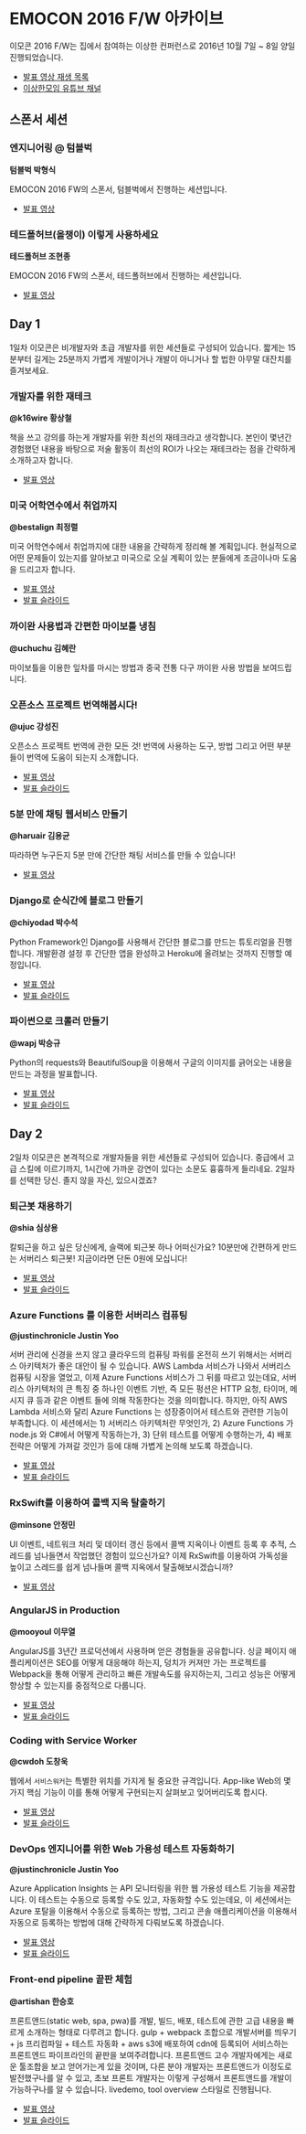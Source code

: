 # EMOCON 2016 F/W 아카이브

이모콘 2016 F/W는 집에서 참여하는 이상한 컨퍼런스로 2016년 10월 7일 ~ 8일 양일 진행되었습니다.

- [발표 영상 재생 목록](https://www.youtube.com/playlist?list=PLJ0BuvoGAkXuJnFRTnvUnUEtEjzQ01ZHC)
- [이상한모임 유튜브 채널](https://www.youtube.com/channel/UCtznARkZ73hblB3HcWjEmPQ)

## 스폰서 세션

### 엔지니어링 @ 텀블벅

**텀블벅 박형식**

EMOCON 2016 FW의 스폰서, 텀블벅에서 진행하는 세션입니다.

- [발표 영상](https://www.youtube.com/watch?v=eDeynEcCwUU&list=PLJ0BuvoGAkXuJnFRTnvUnUEtEjzQ01ZHC&index=13)

### 테드폴허브(올챙이) 이렇게 사용하세요

**테드폴허브 조현종**

EMOCON 2016 FW의 스폰서, 테드폴허브에서 진행하는 세션입니다.

- [발표 영상](https://www.youtube.com/watch?v=vqOCzjelJHw&index=12&list=PLJ0BuvoGAkXuJnFRTnvUnUEtEjzQ01ZHC)

## Day 1

1일차 이모콘은 비개발자와 초급 개발자를 위한 세션들로 구성되어 있습니다. 짧게는 15분부터 길게는 25분까지 가볍게 개발이거나 개발이 아니거나 할 법한 아무말 대잔치를 즐겨보세요.

### 개발자를 위한 재테크

**@k16wire 황상철**

책을 쓰고 강의를 하는게 개발자를 위한 최선의 재테크라고 생각합니다. 본인이 몇년간 경험했던 내용을 바탕으로 저술 활동이 최선의 ROI가 나오는 재테크라는 점을 간략하게 소개하고자 합니다.

- [발표 영상](https://www.youtube.com/watch?v=OGhbwmLcxtc&list=PLJ0BuvoGAkXuJnFRTnvUnUEtEjzQ01ZHC&index=15)

### 미국 어학연수에서 취업까지

**@bestalign 최정렬**

미국 어학연수에서 취업까지에 대한 내용을 간략하게 정리해 볼 계획입니다. 현실적으로 어떤 문제들이 있는지를 알아보고 미국으로 오실 계획이 있는 분들에게 조금이나마 도움을 드리고자 합니다.

- [발표 영상](https://www.youtube.com/watch?v=HArOXgttA04&index=2&list=PLJ0BuvoGAkXuJnFRTnvUnUEtEjzQ01ZHC&spfreload=5)
- [발표 슬라이드](http://emocon.weirdx.io/2016fw/slides/bestalign_study-and-work-in-us.pdf)

### 까이완 사용법과 간편한 마이보틀 냉침

**@uchuchu 김혜란**

마이보틀을 이용한 잎차를 마시는 방법과 중국 전통 다구 까이완 사용 방법을 보여드립니다.

### 오픈소스 프로젝트 번역해봅시다!

**@ujuc 강성진**

오픈소스 프로젝트 번역에 관한 모든 것! 번역에 사용하는 도구, 방법 그리고 어떤 부분들이 번역에 도움이 되는지 소개합니다.

- [발표 영상](https://www.youtube.com/watch?v=1WYytlDZWf8&index=14&list=PLJ0BuvoGAkXuJnFRTnvUnUEtEjzQ01ZHC)
- [발표 슬라이드](http://emocon.weirdx.io/2016fw/slides/ujuc_translate-a-doc.pdf)

### 5분 만에 채팅 웹서비스 만들기

**@haruair 김용균**

따라하면 누구든지 5분 만에 간단한 채팅 서비스를 만들 수 있습니다!

- [발표 영상](https://www.youtube.com/watch?v=q9Qnxk8Hr64&list=PLJ0BuvoGAkXuJnFRTnvUnUEtEjzQ01ZHC&index=11)

### Django로 순식간에 블로그 만들기

**@chiyodad 박수석**

Python Framework인 Django를 사용해서 간단한 블로그를 만드는 튜토리얼을 진행합니다. 개발환경 설정 후 간단한 앱을 완성하고 Heroku에 올려보는 것까지 진행할 예정입니다.

- [발표 영상](https://www.youtube.com/watch?v=m5pB4IJoNWI&list=PLJ0BuvoGAkXuJnFRTnvUnUEtEjzQ01ZHC&index=10)
- [발표 슬라이드](http://emocon.weirdx.io/2016fw/slides/chiyodad_django-x-heroku.pdf)

### 파이썬으로 크롤러 만들기

**@wapj 박승규**

Python의 requests와 BeautifulSoup을 이용해서 구글의 이미지를 긁어오는 내용을 만드는 과정을 발표합니다.

- [발표 영상](https://www.youtube.com/watch?v=QAj1vbUdztQ&index=9&list=PLJ0BuvoGAkXuJnFRTnvUnUEtEjzQ01ZHC)
- [발표 슬라이드](http://emocon.weirdx.io/2016fw/slides/wapj_how-to-make-a-scrapper-with-python.pdf)

## Day 2

2일차 이모콘은 본격적으로 개발자들을 위한 세션들로 구성되어 있습니다. 중급에서 고급 스킬에 이르기까지, 1시간에 가까운 강연이 있다는 소문도 흉흉하게 들리네요. 2일차를 선택한 당신. 졸지 않을 자신, 있으시겠죠?

### 퇴근봇 채용하기

**@shia 심상용**

칼퇴근을 하고 싶은 당신에게, 슬랙에 퇴근봇 하나 어떠신가요? 10분만에 간편하게 만드는 서버리스 퇴근봇! 지금이라면 단돈 0원에 모십니다!

- [발표 영상](https://www.youtube.com/watch?v=JYmebf9orDQ&list=PLJ0BuvoGAkXuJnFRTnvUnUEtEjzQ01ZHC&index=8)
- [발표 슬라이드](http://emocon.weirdx.io/2016fw/slides/shia_hiring-the-time-punch-bot.pdf)

### Azure Functions 를 이용한 서버리스 컴퓨팅

**@justinchronicle Justin Yoo**

서버 관리에 신경을 쓰지 않고 클라우드의 컴퓨팅 파워를 온전히 쓰기 위해서는 서버리스 아키텍처가 좋은 대안이 될 수 있습니다. AWS Lambda 서비스가 나와서 서버리스 컴퓨팅 시장을 열었고, 이제 Azure Functions 서비스가 그 뒤를 따르고 있는데요, 서버리스 아키텍처의 큰 특징 중 하나인 이벤트 기반, 즉 모든 펑션은 HTTP 요청, 타이머, 메시지 큐 등과 같은 이벤트 들에 의해 작동한다는 것을 의미합니다. 하지만, 아직 AWS Lambda 서비스와 달리 Azure Functions 는 성장중이어서 테스트와 관련한 기능이 부족합니다. 이 세션에서는 1) 서버리스 아키텍처란 무엇인가, 2) Azure Functions 가 node.js 와 C#에서 어떻게 작동하는가, 3) 단위 테스트를 어떻게 수행하는가, 4) 배포 전략은 어떻게 가져갈 것인가 등에 대해 가볍게 논의해 보도록 하겠습니다.

- [발표 영상](https://www.youtube.com/watch?v=LEfU5w4COds&index=7&list=PLJ0BuvoGAkXuJnFRTnvUnUEtEjzQ01ZHC)
- [발표 슬라이드](http://emocon.weirdx.io/2016fw/slides/justinchronicle_serverless-computing-with-azure-functions.pptx)


### RxSwift를 이용하여 콜백 지옥 탈출하기

**@minsone 안정민**

UI 이벤트, 네트워크 처리 및 데이터 갱신 등에서 콜백 지옥이나 이벤트 등록 후 추적, 스레드를 넘나들면서 작업했던 경험이 있으신가요? 이제 RxSwift를 이용하여 가독성을 높이고 스레드를 쉽게 넘나들며 콜백 지옥에서 탈출해보시겠습니까?

- [발표 영상](https://www.youtube.com/watch?v=jCT-eUaD-d4&list=PLJ0BuvoGAkXuJnFRTnvUnUEtEjzQ01ZHC&index=6)

### AngularJS in Production

**@mooyoul 이무열**

AngularJS를 3년간 프로덕션에서 사용하며 얻은 경험들을 공유합니다. 싱글 페이지 애플리케이션은 SEO를 어떻게 대응해야 하는지, 덩치가 커져만 가는 프로젝트를 Webpack을 통해 어떻게 관리하고 빠른 개발속도를 유지하는지, 그리고 성능은 어떻게 향상할 수 있는지를 중점적으로 다룹니다.

- [발표 영상](https://www.youtube.com/watch?v=prZqIgVgijA&list=PLJ0BuvoGAkXuJnFRTnvUnUEtEjzQ01ZHC&index=5)
- [발표 슬라이드](http://emocon.weirdx.io/2016fw/slides/mooyoul_angularjs-in-production.pdf)

### Coding with Service Worker

**@cwdoh 도창욱**

웹에서 `서비스워커`는 특별한 위치를 가지게 될 중요한 규격입니다. App-like Web의 몇가지 핵심 기능이 이를 통해 어떻게 구현되는지 살펴보고 잊어버리도록 합시다.

- [발표 영상](https://www.youtube.com/watch?v=psQWcltlmqY&list=PLJ0BuvoGAkXuJnFRTnvUnUEtEjzQ01ZHC&index=4)
- [발표 슬라이드](http://emocon.weirdx.io/2016fw/slides/cwdoh_coding-with-serviceworker.pdf)

### DevOps 엔지니어를 위한 Web 가용성 테스트 자동화하기

**@justinchronicle Justin Yoo**

Azure Application Insights 는 API 모니터링을 위한 웹 가용성 테스트 기능을 제공합니다. 이 테스트는 수동으로 등록할 수도 있고, 자동화할 수도 있는데요, 이 세션에서는 Azure 포탈을 이용해서 수동으로 등록하는 방법, 그리고 콘솔 애플리케이션을 이용해서 자동으로 등록하는 방법에 대해 간략하게 다뤄보도록 하겠습니다.

- [발표 영상](https://www.youtube.com/watch?v=F7ZUlFRZ65E&list=PLJ0BuvoGAkXuJnFRTnvUnUEtEjzQ01ZHC&index=1)
- [발표 슬라이드](http://emocon.weirdx.io/2016fw/slides/justinchronicle_web-availabilty-testing-for-devops.pptx)


### Front-end pipeline 끝판 체험

**@artishan 한승호**

프론트앤드(static web, spa, pwa)를 개발, 빌드, 배포, 테스트에 관한 고급 내용을 빠르게 소개하는 형태로 다루려고 합니다. gulp + webpack 조합으로 개발서버를 띄우기 + js 프리컴파일 + 테스트 자동화 + aws s3에 배포하여 cdn에 등록되어 서비스하는 프론트엔드 파이프라인의 끝판을 보여주려합니다. 프론트앤드 고수 개발자에게는 새로운 툴조합을 보고 얻어가는게 있을 것이며, 다른 분야 개발자는 프론트앤드가 이정도로 발전했구나를 알 수 있고, 초보 프론트 개발자는 이렇게 구성해서 프론트앤드를 개발이 가능하구나를 알 수 있습니다. livedemo, tool overview 스타일로 진행됩니다.

- [발표 영상](https://www.youtube.com/watch?v=o9uZ7LCgFBs&list=PLJ0BuvoGAkXuJnFRTnvUnUEtEjzQ01ZHC&index=3)
- [발표 슬라이드](http://emocon.weirdx.io/2016fw/slides/artishan_frontend-pipeline.pdf)
